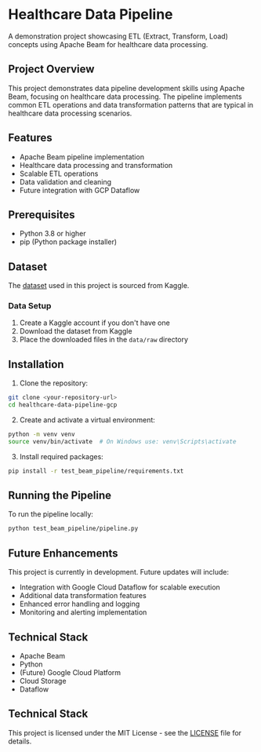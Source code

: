 # Healthcare Data Pipeline

A demonstration project showcasing ETL (Extract, Transform, Load) concepts using Apache Beam for healthcare data processing.

## Project Overview

This project demonstrates data pipeline development skills using Apache Beam, focusing on healthcare data processing. The pipeline implements common ETL operations and data transformation patterns that are typical in healthcare data processing scenarios.

## Features

- Apache Beam pipeline implementation
- Healthcare data processing and transformation
- Scalable ETL operations
- Data validation and cleaning
- Future integration with GCP Dataflow


## Prerequisites

- Python 3.8 or higher
- pip (Python package installer)

## Dataset
The [dataset](https://www.kaggle.com/datasets/prasad22/healthcare-dataset) used in this project is sourced from Kaggle. 

### Data Setup
1. Create a Kaggle account if you don't have one
2. Download the dataset from Kaggle
3. Place the downloaded files in the `data/raw` directory

## Installation

1. Clone the repository:
```bash
git clone <your-repository-url>
cd healthcare-data-pipeline-gcp

```

2. Create and activate a virtual environment:
```bash
python -m venv venv
source venv/bin/activate  # On Windows use: venv\Scripts\activate

```

3. Install required packages:
```bash
pip install -r test_beam_pipeline/requirements.txt

```

## Running the Pipeline
To run the pipeline locally:
```bash
python test_beam_pipeline/pipeline.py

```

## Future Enhancements

This project is currently in development. Future updates will include:
- Integration with Google Cloud Dataflow for scalable execution
- Additional data transformation features
- Enhanced error handling and logging
- Monitoring and alerting implementation

## Technical Stack

- Apache Beam
- Python
- (Future) Google Cloud Platform
- Cloud Storage
- Dataflow

## Technical Stack

This project is licensed under the MIT License - see the [LICENSE](LICENSE) file for details.
